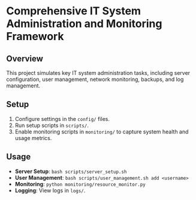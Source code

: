 
# Comprehensive IT System Administration and Monitoring Framework

## Overview
This project simulates key IT system administration tasks, including server configuration, user management, network monitoring, backups, and log management.

## Setup
1. Configure settings in the `config/` files.
2. Run setup scripts in `scripts/`.
3. Enable monitoring scripts in `monitoring/` to capture system health and usage metrics.

## Usage
- **Server Setup**: `bash scripts/server_setup.sh`
- **User Management**: `bash scripts/user_management.sh add <username>`
- **Monitoring**: `python monitoring/resource_monitor.py`
- **Logging**: View logs in `logs/`.
